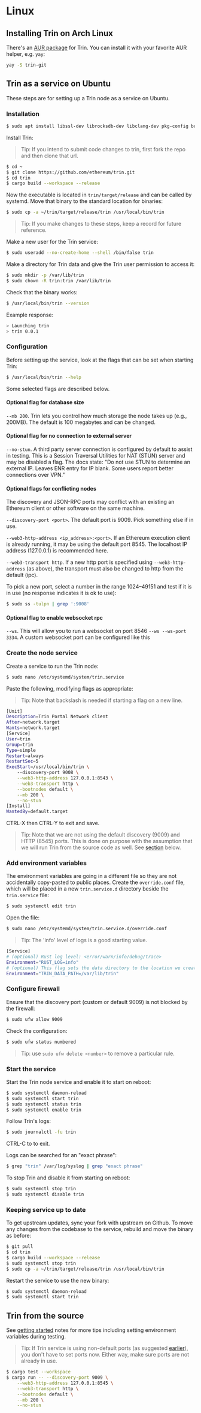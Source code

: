 # Linux

## Installing Trin on Arch Linux

There's an [AUR package](https://aur.archlinux.org/packages/trin-git) for Trin. You can install it with your favorite AUR helper, e.g. `yay`:

```sh
yay -S trin-git
```

## Trin as a service on Ubuntu

These steps are for setting up a Trin node as a service on Ubuntu.

### Installation
```sh
$ sudo apt install libssl-dev librocksdb-dev libclang-dev pkg-config build-essential
```
Install Trin:
> Tip: If you intend to submit code changes to trin, first fork the repo and
then clone that url.
```sh
$ cd ~
$ git clone https://github.com/ethereum/trin.git
$ cd trin
$ cargo build --workspace --release
```
Now the executable is located in `trin/target/release` and can be called by systemd.
Move that binary to the standard location for binaries:
```sh
$ sudo cp -a ~/trin/target/release/trin /usr/local/bin/trin
```
> Tip: If you make changes to these steps, keep a record for future reference.

Make a new user for the Trin service:
```sh
$ sudo useradd --no-create-home --shell /bin/false trin
```
Make a directory for Trin data and give the Trin user permission to access it:
```sh
$ sudo mkdir -p /var/lib/trin
$ sudo chown -R trin:trin /var/lib/trin
```
Check that the binary works:
```sh
$ /usr/local/bin/trin --version
```
Example response:
```sh
> Launching trin
> trin 0.0.1
```
### Configuration
Before setting up the service, look at the flags that can be set when starting Trin:
```sh
$ /usr/local/bin/trin --help
```
Some selected flags are described below.

#### Optional flag for database size
`--mb 200`. Trin lets you control how much storage the node takes up (e.g., 200MB). The default is
100 megabytes and can be changed.

#### Optional flag for no connection to external server

`--no-stun`. A third party server connection is configured by default to assist in testing.
This is a Session Traversal Utilities for NAT (STUN) server and may be disabled
a flag. The docs state: "Do not use STUN to determine an external IP. Leaves
ENR entry for IP blank. Some users report better connections over VPN."

#### Optional flags for conflicting nodes

The discovery and JSON-RPC ports may conflict with an existing an Ethereum client
or other software on the same machine.

`--discovery-port <port>`. The default port is 9009. Pick something else if in use.

`--web3-http-address <ip_address>:<port>`. If an Ethereum execution client is already running,
it may be using the default port 8545. The localhost IP address (127.0.0.1) is recommended here.

`--web3-transport http`. If a new http port is specified using `--web3-http-address` (as above),
the transport must also be changed to http from the default (ipc).

To pick a new port, select a number in the range 1024–49151 and
test if it is in use (no response indicates it is ok to use):

```sh
$ sudo ss -tulpn | grep ':9008'
```

#### Optional flag to enable websocket rpc
`--ws`. This will allow you to run a websocket on port 8546
`--ws --ws-port 3334`. A custom websocket port can be configured like this


### Create the node service

Create a service to run the Trin node:
```sh
$ sudo nano /etc/systemd/system/trin.service
```
Paste the following, modifying flags as appropriate:
> Tip: Note that backslash is needed if starting a flag on a new line.
```sh
[Unit]
Description=Trin Portal Network client
After=network.target
Wants=network.target
[Service]
User=trin
Group=trin
Type=simple
Restart=always
RestartSec=5
ExecStart=/usr/local/bin/trin \
    --discovery-port 9008 \
    --web3-http-address 127.0.0.1:8543 \
    --web3-transport http \
    --bootnodes default \
    --mb 200 \
    --no-stun
[Install]
WantedBy=default.target
```
CTRL-X then CTRL-Y to exit and save.

> Tip: Note that we are not using the default discovery (9009) and HTTP (8545) ports.
This is done on purpose with the assumption that we will run Trin from the source code as well.
See [section](#trin-from-the-source) below.

### Add environment variables

The environment variables are going in a different file so they
are not accidentally copy-pasted to public places. Create the `override.conf`
file, which will be placed in a new `trin.service.d` directory beside
the `trin.service` file:
```sh
$ sudo systemctl edit trin
```
Open the file:
```sh
$ sudo nano /etc/systemd/system/trin.service.d/override.conf
```

> Tip: The 'info' level of logs is a good starting value.
```sh
[Service]
# (optional) Rust log level: <error/warn/info/debug/trace>
Environment="RUST_LOG=info"
# (optional) This flag sets the data directory to the location we created earlier.
Environment="TRIN_DATA_PATH=/var/lib/trin"
```
### Configure firewall

Ensure that the discovery port (custom or default 9009) is not blocked by the firewall:
```sh
$ sudo ufw allow 9009
```
Check the configuration:
```sh
$ sudo ufw status numbered
```
> Tip: use `sudo ufw delete <number>` to remove a particular rule.

### Start the service

Start the Trin node service and enable it to start on reboot:
```sh
$ sudo systemctl daemon-reload
$ sudo systemctl start trin
$ sudo systemctl status trin
$ sudo systemctl enable trin
```
Follow Trin's logs:
```sh
$ sudo journalctl -fu trin
```
CTRL-C to to exit.

Logs can be searched for an "exact phrase":
```sh
$ grep "trin" /var/log/syslog | grep "exact phrase"
```
To stop Trin and disable it from starting on reboot:
```sh
$ sudo systemctl stop trin
$ sudo systemctl disable trin
```

### Keeping service up to date

To get upstream updates, sync your fork with upstream on Github. To move any changes
from the codebase to the service, rebuild and move the binary as before:

```sh
$ git pull
$ cd trin
$ cargo build --workspace --release
$ sudo systemctl stop trin
$ sudo cp -a ~/trin/target/release/trin /usr/local/bin/trin
```

Restart the service to use the new binary:

```sh
$ sudo systemctl daemon-reload
$ sudo systemctl start trin
```

## Trin from the source

See [getting started](getting_started.md) notes for more tips including setting environment
variables during testing.

> Tip: If Trin service is using non-default ports (as suggested
[earlier](#create-the-node-service)), you don't have to set ports now.
Either way, make sure ports are not already in use.

```sh
$ cargo test --workspace
$ cargo run -- --discovery-port 9009 \
    --web3-http-address 127.0.0.1:8545 \
    --web3-transport http \
    --bootnodes default \
    --mb 200 \
    --no-stun
```
